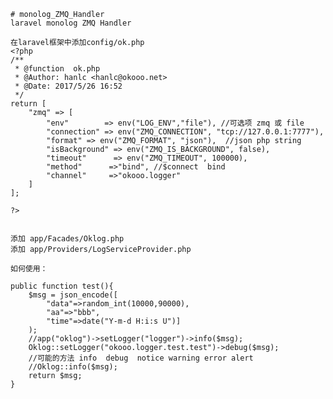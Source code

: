 	# monolog_ZMQ_Handler
	laravel monolog ZMQ Handler

	在laravel框架中添加config/ok.php
	<?php
	/**
	 * @function  ok.php
	 * @Author: hanlc <hanlc@okooo.net>
	 * @Date: 2017/5/26 16:52
	 */
	return [
		"zmq" => [
			"env"        => env("LOG_ENV","file"), //可选项 zmq 或 file
			"connection" => env("ZMQ_CONNECTION", "tcp://127.0.0.1:7777"),
			"format" => env("ZMQ_FORMAT", "json"),  //json php string
			"isBackground" => env("ZMQ_IS_BACKGROUND", false),
			"timeout"	   => env("ZMQ_TIMEOUT", 100000),
			"method"	  =>"bind", //$connect  bind
			"channel"	  =>"okooo.logger"
		]
	];
	
	?>


	添加 app/Facades/Oklog.php
	添加 app/Providers/LogServiceProvider.php

	如何使用：

	public function test(){
		$msg = json_encode([
			"data"=>random_int(10000,90000),
			"aa"=>"bbb",
			"time"=>date("Y-m-d H:i:s U")]
		);
		//app("oklog")->setLogger("logger")->info($msg);
		Oklog::setLogger("okooo.logger.test.test")->debug($msg);
		//可能的方法 info  debug  notice warning error alert
		//Oklog::info($msg);
		return $msg;
	}
